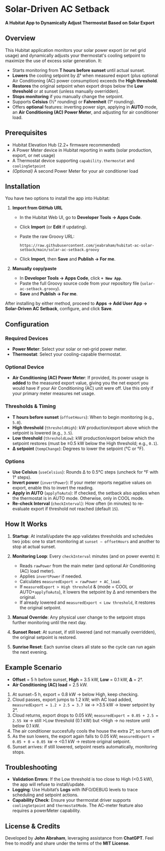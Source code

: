 # Solar-Driven AC Setback

**A Hubitat App to Dynamically Adjust Thermostat Based on Solar Export**

## Overview

This Hubitat application monitors your solar power export (or net grid usage) and dynamically adjusts your thermostat's cooling setpoint to maximize the use of excess solar generation. It:

* Starts monitoring from **T hours before sunset** until actual sunset.
* **Lowers** the cooling setpoint by Δ° when measured export (plus optional Air Conditioning (AC) power consumption) exceeds the **High threshold**.
* **Restores** the original setpoint when export drops below the **Low threshold** or at sunset (unless manually overridden).
* **Stops monitoring** if you manually change the setpoint.
* Supports **Celsius** (½° rounding) or **Fahrenheit** (1° rounding).
* Offers **optional** features: inverting power sign, applying in **AUTO** mode, an **Air Conditioning (AC) Power Meter**, and adjusting for air conditioner load.

## Prerequisites

* Hubitat Elevation Hub (2.2+ firmware recommended)
* A Power Meter device in Hubitat reporting in watts (solar production, export, or net usage)
* A Thermostat device supporting `capability.thermostat` and `coolingSetpoint`
* *(Optional)* A second Power Meter for your air conditioner load

## Installation

You have two options to install the app into Hubitat:

1. **Import from GitHub URL**

   * In the Hubitat Web UI, go to **Developer Tools → Apps Code**.
   * Click **Import** (or **Edit** if updating).
   * Paste the raw Groovy URL:

     ```
     https://raw.githubusercontent.com/jeabraham/hubitat-ac-solar-setback/main/solar-ac-setback.groovy
     ```
   * Click **Import**, then **Save** and **Publish → For me**.

2. **Manually copy/paste**

   * In **Developer Tools → Apps Code**, click **`+ New App`**.
   * Paste the full Groovy source code from your repository file (`solar-ac-setback.groovy`).
   * **Save** and **Publish → For me**.

After installing by either method, proceed to **Apps → Add User App → Solar-Driven AC Setback**, configure, and click **Save**.

## Configuration

### Required Devices

* **Power Meter**: Select your solar or net-grid power meter.
* **Thermostat**: Select your cooling-capable thermostat.

### Optional Device

* **Air Conditioning (AC) Power Meter**: If provided, its power usage is **added** to the measured export value, giving you the net export you would have if your Air Conditioning (AC) unit were off. Use this only if your primary meter measures net usage.

### Thresholds & Timing

* **T hours before sunset** (`offsetHours`): When to begin monitoring (e.g., `5.0`).
* **High threshold** (`thresholdHigh`): kW production/export above which the setpoint is lowered (e.g., `3.5`).
* **Low threshold** (`thresholdLow`): kW production/export below which the setpoint restores (must be ≥0.5 kW below the High threshold; e.g., `0.1`).
* **Δ setpoint** (`tempChange`): Degrees to lower the setpoint (°C or °F).

### Options

* **Use Celsius** (`useCelsius`): Rounds Δ to 0.5°C steps (uncheck for °F with 1° steps).
* **Invert power** (`invertPower`): If your meter reports negative values on export, enable this to invert the reading.
* **Apply in AUTO** (`applyToAuto`): If checked, the setback also applies when the thermostat is in AUTO mode. Otherwise, only in COOL mode.
* **Re-check Interval** (`checkInterval`): How often (in minutes) to re-evaluate export if threshold not reached (default `15`).

## How It Works

1. **Startup**: At install/update the app validates thresholds and schedules two jobs: one to start monitoring at `sunset − offsetHours` and another to stop at actual sunset.
2. **Monitoring Loop**: Every `checkInterval` minutes (and on power events) it:

   * Reads `rawPower` from the main meter (and optional Air Conditioning (AC) load meter).
   * Applies `invertPower` if needed.
   * Calculates `measuredExport = rawPower + AC_load`.
   * If `measuredExport > High threshold` & (mode = COOL or AUTO+`applyToAuto`), it lowers the setpoint by Δ and remembers the original.
   * If already lowered and `measuredExport < Low threshold`, it restores the original setpoint.
3. **Manual Override**: Any physical user change to the setpoint stops further monitoring until the next day.
4. **Sunset Reset**: At sunset, if still lowered (and not manually overridden), the original setpoint is restored.
5. **Sunrise Reset**: Each sunrise clears all state so the cycle can run again the next evening.

## Example Scenario

* **Offset** = 5 h before sunset, **High** = 3.5 kW, **Low** = 0.1 kW, **Δ** = 2°.
* **Air Conditioning (AC) load** = 2.5 kW.

1. At sunset−5 h, export = 0.8 kW → below High, keep checking.
2. Cloud passes, export jumps to 1.2 kW; with AC load added, `measuredExport = 1.2 + 2.5 = 3.7 kW` → >3.5 kW → lower setpoint by 2°.
3. Cloud returns, export drops to 0.05 kW; `measuredExport = 0.05 + 2.5 = 2.55 kW` → still >Low threshold (0.1 kW) but \<High → no restore until below 0.1 kW.
4. The air conditioner succesfully cools the house the extra 2°, so turns off
5. As the sun lowers, the export again falls to 0.05 kW; `measuredExport = 0.05 + 0 = 0.05 kW` → <0.1 kW → restore original setpoint.
5. Sunset arrives: if still lowered, setpoint resets automatically, monitoring stops.

## Troubleshooting

* **Validation Errors**: If the Low threshold is too close to High (<0.5 kW), the app will refuse to install/update.
* **Logging**: Use Hubitat’s **Logs** with INFO/DEBUG levels to trace scheduling and setpoint actions.
* **Capability Check**: Ensure your thermostat driver supports `coolingSetpoint` and `thermostatMode`. The AC-meter feature also requires a powerMeter capability.

## License & Credits

Developed by **John Abraham**, leveraging assistance from **ChatGPT**. Feel free to modify and share under the terms of the **MIT License**.
